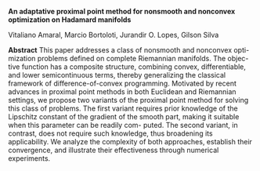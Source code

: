

**An adaptative proximal point method for nonsmooth and nonconvex optimization on Hadamard manifolds**

Vitaliano Amaral, Marcio Bortoloti, Jurandir O. Lopes, Gilson Silva


**Abstract** This paper addresses a class of nonsmooth and nonconvex opti-
mization problems defined on complete Riemannian manifolds. The objec-
tive function has a composite structure, combining convex, differentiable, and
lower semicontinuous terms, thereby generalizing the classical framework of
difference-of-convex programming. Motivated by recent advances in proximal
point methods in both Euclidean and Riemannian settings, we propose two
variants of the proximal point method for solving this class of problems. The
first variant requires prior knowledge of the Lipschitz constant of the gradient
of the smooth part, making it suitable when this parameter can be readily com-
puted. The second variant, in contrast, does not require such knowledge, thus
broadening its applicability. We analyze the complexity of both approaches,
establish their convergence, and illustrate their effectiveness through numerical
experiments.
